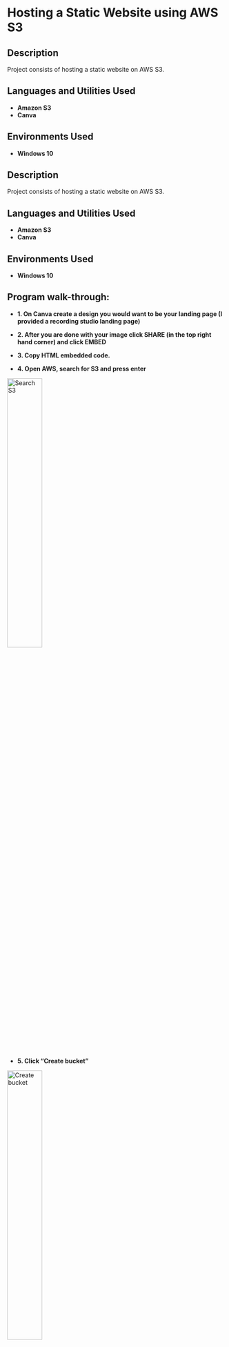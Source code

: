 <h1>Hosting a Static Website using AWS S3</h1>

<h2>Description</h2>
Project consists of hosting a static website on AWS S3.
<br />

<h2>Languages and Utilities Used</h2>

- <b>Amazon S3</b>
- <b>Canva</b>

<h2>Environments Used </h2>

- <b>Windows 10</b> 

<h2>Description</h2>
Project consists of hosting a static website on AWS S3.
<br />


<h2>Languages and Utilities Used</h2>

- <b>Amazon S3</b>
- <b>Canva</b>

<h2>Environments Used </h2>

- <b>Windows 10</b> 

<h2>Program walk-through:</h2>


- <b>1. On Canva create a design you would want to be your landing page (I provided a recording studio landing page)</b>

- <b>2. After you are done with your image click SHARE (in the top right hand corner) and click EMBED</b>

- <b>3. Copy HTML embedded code.</b>

- <b>4. Open AWS, search for S3 and press enter</b>

<img src="https://i.imgur.com/DOCwi8o.png" height="40%" width="40%" alt="Search S3"/>

- <b>5. Click “Create bucket”</b>

<img src="https://i.imgur.com/AgiaGfq.png" height="40%" width="40%" alt="Create bucket"/>

- <b>6. Change "Bucket name" to "studiowebsite"</b>

 <img src="https://i.imgur.com/jSWMZzH.jpg" height="40%" width="40%" alt="Change Bucket name to studiowebsite"/>
  
- <b>7. Uncheck “Block all public access” to allow public access and then check “I acknowledge”</b>

<img src="https://i.imgur.com/bpCtDUu.png" height="40%" width="40%" alt="Uncheck Block Public Access"/>

- <b>8. Scroll down and click “Create bucket”</b>

<img src="https://i.imgur.com/0achovu.png" height="40%" width="40%" alt="Create bucket"/>

- <b>9. Upload the downloaded “index.html” file into the bucket</b>

<img src="https://i.imgur.com/02O8EfC.png" height="40%" width="40%" alt="Upload index.html"/>

- <b>10. Click on the bucket name “studiowebsite” and click “Properties”</b>

- <b>11. Scroll down and in the “Static website hosting” section click edit and “Enable” Static website hosting</b>

  <img src="https://i.imgur.com/p7fdDkU.png" height="40%" width="40%" alt="Enable Static Website Hosting"/>
  
- <b>aa. In the "index document" section type in, index.html</b>

<img src="https://i.imgur.com/gQaC3rh.png" height="40%" width="40%" alt="Type index.html"/>

- <b>bb. Click "Save change"</b>

<img src="https://i.imgur.com/I9Cmavk.png" height="40%" width="40%" alt="Save Change"/>

- <b>12. Click on “Permissions”. In the “Bucket policy” section click “Edit”</b>

- <b>cc. Click "Policy generator</b>

- <b>13. In the “Type of Policy” section select “S3 Bucket Policy”</b>

  <img src="https://i.imgur.com/yp8jKpi.png" height="40%" width="40%" alt="S3 Bucket Policy"/>
  
- <b>14. In the “Principal” section type “*”</b>

  <img src="https://i.imgur.com/nZYYESz.png" height="40%" width="40%" alt="Wildcard"/>
  
- <b>15. Under “Actions”, scroll to “GetObject” and select it</b>

  <img src="https://i.imgur.com/Y4cSC7Y.png" height="40%" width="40%" alt="S3 GetObject"/> 

- <b>16. In the Amazon Resoarce Name (ARN) section, go back to the previous page and copy the S3 ARN then paste it in the section.</b>

- <b>17. Click Add Statement and then click “Policy Generator” </b>

  <img src="https://i.imgur.com/XEo9jP3.png" height="40%" width="40%" alt="Policy Generator"/> 

- <b>18. Copy code and paste it into your “Bucket policy”</b>

  <img src="https://i.imgur.com/jn3HnC6.png" height="40%" width="40%" alt="Copy Code"/> 

- <b>19. On the “Resoarce” line, add a “ /* “ after arn:aws:s3:::studiowebsite (It should look like arn:aws:s3:::studiowebsite/*)</b>

 <img src="https://i.imgur.com/wuswu7Q.png" height="40%" width="40%" alt="Add /*"/>

- <b>20. Click "Save change"</b>

- <b>21. Go back to “S3” and click on the “studiowebsite” bucket</b>

- <b>22. Click on “index.html”</b>

- <b>23. Click on the “Object URL” link to access your recording studio website.</b>

  <img src="https://i.imgur.com/yp8jKpi.png" height="40%" width="40%" alt="Change "S3 Bucket Policy"/>

<br />
<br />

</p>

<!--
 ```diff
- text in red
+ text in green
! text in orange
# text in gray
@@ text in purple (and bold)@@
```
--!>
